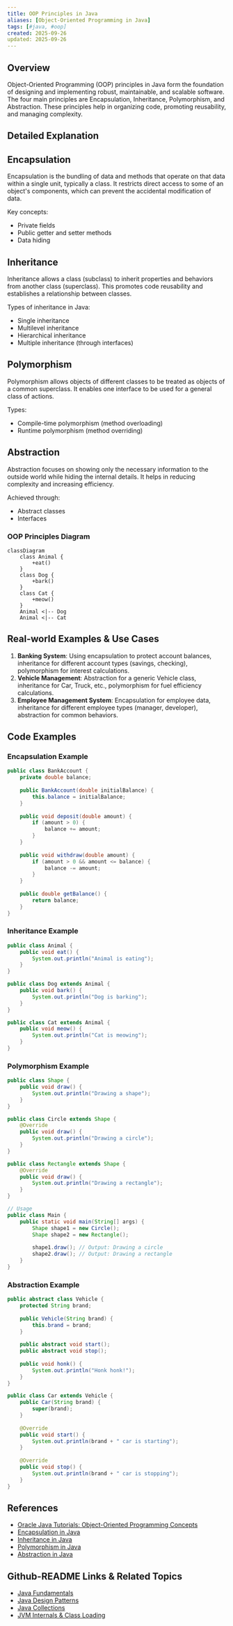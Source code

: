 ```yaml
---
title: OOP Principles in Java
aliases: [Object-Oriented Programming in Java]
tags: [#java, #oop]
created: 2025-09-26
updated: 2025-09-26
---
```


## Overview

Object-Oriented Programming (OOP) principles in Java form the foundation of designing and implementing robust, maintainable, and scalable software. The four main principles are Encapsulation, Inheritance, Polymorphism, and Abstraction. These principles help in organizing code, promoting reusability, and managing complexity.

## Detailed Explanation

## Encapsulation

Encapsulation is the bundling of data and methods that operate on that data within a single unit, typically a class. It restricts direct access to some of an object's components, which can prevent the accidental modification of data.

Key concepts:
- Private fields
- Public getter and setter methods
- Data hiding

## Inheritance

Inheritance allows a class (subclass) to inherit properties and behaviors from another class (superclass). This promotes code reusability and establishes a relationship between classes.

Types of inheritance in Java:
- Single inheritance
- Multilevel inheritance
- Hierarchical inheritance
- Multiple inheritance (through interfaces)

## Polymorphism

Polymorphism allows objects of different classes to be treated as objects of a common superclass. It enables one interface to be used for a general class of actions.

Types:
- Compile-time polymorphism (method overloading)
- Runtime polymorphism (method overriding)

## Abstraction

Abstraction focuses on showing only the necessary information to the outside world while hiding the internal details. It helps in reducing complexity and increasing efficiency.

Achieved through:
- Abstract classes
- Interfaces

### OOP Principles Diagram

```mermaid
classDiagram
    class Animal {
        +eat()
    }
    class Dog {
        +bark()
    }
    class Cat {
        +meow()
    }
    Animal <|-- Dog
    Animal <|-- Cat
```

## Real-world Examples & Use Cases

1. **Banking System**: Using encapsulation to protect account balances, inheritance for different account types (savings, checking), polymorphism for interest calculations.
2. **Vehicle Management**: Abstraction for a generic Vehicle class, inheritance for Car, Truck, etc., polymorphism for fuel efficiency calculations.
3. **Employee Management System**: Encapsulation for employee data, inheritance for different employee types (manager, developer), abstraction for common behaviors.

## Code Examples

### Encapsulation Example
```java
public class BankAccount {
    private double balance;
    
    public BankAccount(double initialBalance) {
        this.balance = initialBalance;
    }
    
    public void deposit(double amount) {
        if (amount > 0) {
            balance += amount;
        }
    }
    
    public void withdraw(double amount) {
        if (amount > 0 && amount <= balance) {
            balance -= amount;
        }
    }
    
    public double getBalance() {
        return balance;
    }
}
```

### Inheritance Example
```java
public class Animal {
    public void eat() {
        System.out.println("Animal is eating");
    }
}

public class Dog extends Animal {
    public void bark() {
        System.out.println("Dog is barking");
    }
}

public class Cat extends Animal {
    public void meow() {
        System.out.println("Cat is meowing");
    }
}
```

### Polymorphism Example
```java
public class Shape {
    public void draw() {
        System.out.println("Drawing a shape");
    }
}

public class Circle extends Shape {
    @Override
    public void draw() {
        System.out.println("Drawing a circle");
    }
}

public class Rectangle extends Shape {
    @Override
    public void draw() {
        System.out.println("Drawing a rectangle");
    }
}

// Usage
public class Main {
    public static void main(String[] args) {
        Shape shape1 = new Circle();
        Shape shape2 = new Rectangle();
        
        shape1.draw(); // Output: Drawing a circle
        shape2.draw(); // Output: Drawing a rectangle
    }
}
```

### Abstraction Example
```java
public abstract class Vehicle {
    protected String brand;
    
    public Vehicle(String brand) {
        this.brand = brand;
    }
    
    public abstract void start();
    public abstract void stop();
    
    public void honk() {
        System.out.println("Honk honk!");
    }
}

public class Car extends Vehicle {
    public Car(String brand) {
        super(brand);
    }
    
    @Override
    public void start() {
        System.out.println(brand + " car is starting");
    }
    
    @Override
    public void stop() {
        System.out.println(brand + " car is stopping");
    }
}
```

## References

- [Oracle Java Tutorials: Object-Oriented Programming Concepts](https://docs.oracle.com/javase/tutorial/java/concepts/index.html)
- [Encapsulation in Java](https://docs.oracle.com/javase/tutorial/java/javaOO/accesscontrol.html)
- [Inheritance in Java](https://docs.oracle.com/javase/tutorial/java/IandI/subclasses.html)
- [Polymorphism in Java](https://docs.oracle.com/javase/tutorial/java/IandI/polymorphism.html)
- [Abstraction in Java](https://docs.oracle.com/javase/tutorial/java/IandI/abstract.html)

## Github-README Links & Related Topics

- [Java Fundamentals](./java-fundamentals/README.md)
- [Java Design Patterns](./java-design-patterns/README.md)
- [Java Collections](./java-collections/README.md)
- [JVM Internals & Class Loading](./jvm-internals-class-loading/README.md)
